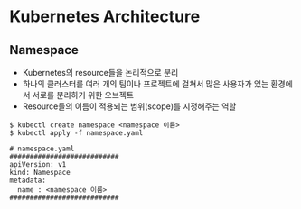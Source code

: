 # Kubernetes Architecture

## Namespace
- Kubernetes의 resource들을 논리적으로 분리
- 하나의 클러스터를 여러 개의 팀이나 프로젝트에 걸쳐서 많은 사용자가 있는 환경에서 서로를 분리하기 위한 오브젝트
- Resource들의 이름이 적용되는 범위(scope)를 지정해주는 역할

```
$ kubectl create namespace <namespace 이름>
$ kubectl apply -f namespace.yaml

# namespace.yaml
###########################
apiVersion: v1
kind: Namespace
metadata:
  name : <namespace 이름>
###########################
```